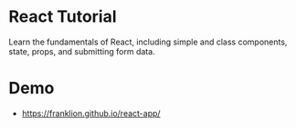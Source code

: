 # React Tutorial

Learn the fundamentals of React, including simple and class components, state, props, and submitting form data.

# Demo

- https://franklion.github.io/react-app/

